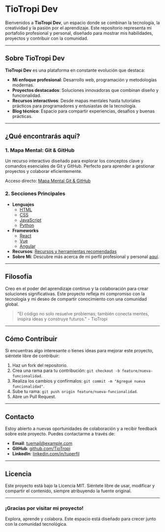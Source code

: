 # TioTropi Dev

Bienvenidos a **TioTropi Dev**, un espacio donde se combinan la tecnología, la creatividad y la pasión por el aprendizaje. Este repositorio representa mi portafolio profesional y personal, diseñado para mostrar mis habilidades, proyectos y contribuir con la comunidad.

---

## Sobre TioTropi Dev
**TioTropi Dev** es una plataforma en constante evolución que destaca:

- **Mi enfoque profesional**: Desarrollo web, programación y metodologías modernas.
- **Proyectos destacados**: Soluciones innovadoras que combinan diseño y funcionalidad.
- **Recursos interactivos**: Desde mapas mentales hasta tutoriales prácticos para programadores y entusiastas de la tecnología.
- **Blog técnico**: Espacio para compartir experiencias, desafíos y buenas prácticas.

---

## ¿Qué encontrarás aquí?

### 1. **Mapa Mental: Git & GitHub**
Un recurso interactivo diseñado para explorar los conceptos clave y comandos esenciales de Git y GitHub. Perfecto para aprender a gestionar proyectos y colaborar eficientemente.

Acceso directo: [Mapa Mental Git & GitHub](mapa-mental.html)

### 2. **Secciones Principales**
- **Lenguajes**
  - [HTML](lenguajes/html.html)
  - [CSS](lenguajes/css.html)
  - [JavaScript](lenguajes/javascript.html)
  - [Python](lenguajes/python.html)
- **Frameworks**
  - [React](frameworks/react.html)
  - [Vue](frameworks/vue.html)
  - [Angular](frameworks/angular.html)
- **Recursos**: [Recursos y herramientas recomendadas](recursos.html)
- **Sobre Mí**: Descubre más acerca de mi perfil profesional y personal [aquí](sobre_mi.html).

---

## Filosofía
Creo en el poder del aprendizaje continuo y la colaboración para crear soluciones significativas. Este proyecto refleja mi compromiso con la tecnología y mi deseo de compartir conocimiento con una comunidad global.

> "El código no solo resuelve problemas; también conecta mentes, inspira ideas y construye futuros." - TioTropi

---

## Cómo Contribuir
Si encuentras algo interesante o tienes ideas para mejorar este proyecto, siéntete libre de contribuir:

1. Haz un fork del repositorio.
2. Crea una rama para tu contribución: `git checkout -b feature/nueva-funcionalidad`.
3. Realiza los cambios y confírmalos: `git commit -m "Agregué nueva funcionalidad"`.
4. Sube tu rama: `git push origin feature/nueva-funcionalidad`.
5. Abre un Pull Request.

---

## Contacto
Estoy abierto a nuevas oportunidades de colaboración y a recibir feedback sobre este proyecto. Puedes contactarme a través de:

- **Email**: [tuemail@example.com](mailto:tuemail@example.com)
- **GitHub**: [github.com/TioTropi](https://github.com/TioTropi)
- **LinkedIn**: [linkedin.com/in/tuperfil](https://linkedin.com/in/tuperfil)

---

## Licencia
Este proyecto está bajo la Licencia MIT. Siéntete libre de usar, modificar y compartir el contenido, siempre atribuyendo la fuente original.

---

### ¡Gracias por visitar mi proyecto!
Explora, aprende y colabora. Este espacio está diseñado para crecer junto con la comunidad tecnológica.

